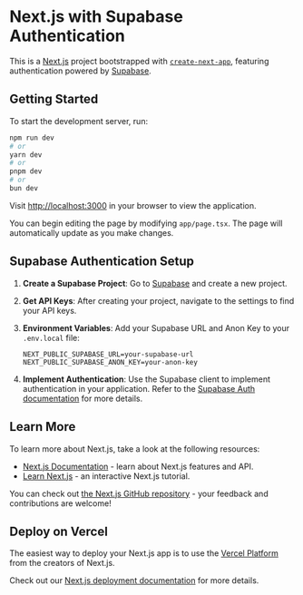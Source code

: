 # Next.js with Supabase Authentication

This is a [Next.js](https://nextjs.org) project bootstrapped with [`create-next-app`](https://nextjs.org/docs/app/api-reference/cli/create-next-app), featuring authentication powered by [Supabase](https://supabase.io).

## Getting Started

To start the development server, run:

```bash
npm run dev
# or
yarn dev
# or
pnpm dev
# or
bun dev
```

Visit [http://localhost:3000](http://localhost:3000) in your browser to view the application.

You can begin editing the page by modifying `app/page.tsx`. The page will automatically update as you make changes.

## Supabase Authentication Setup

1. **Create a Supabase Project**: Go to [Supabase](https://supabase.io) and create a new project.

2. **Get API Keys**: After creating your project, navigate to the settings to find your API keys.

3. **Environment Variables**: Add your Supabase URL and Anon Key to your `.env.local` file:
   ```env
   NEXT_PUBLIC_SUPABASE_URL=your-supabase-url
   NEXT_PUBLIC_SUPABASE_ANON_KEY=your-anon-key
   ```

4. **Implement Authentication**: Use the Supabase client to implement authentication in your application. Refer to the [Supabase Auth documentation](https://supabase.io/docs/guides/auth) for more details.

## Learn More

To learn more about Next.js, take a look at the following resources:

- [Next.js Documentation](https://nextjs.org/docs) - learn about Next.js features and API.
- [Learn Next.js](https://nextjs.org/learn) - an interactive Next.js tutorial.

You can check out [the Next.js GitHub repository](https://github.com/vercel/next.js) - your feedback and contributions are welcome!

## Deploy on Vercel

The easiest way to deploy your Next.js app is to use the [Vercel Platform](https://vercel.com/new?utm_medium=default-template&filter=next.js&utm_source=create-next-app&utm_campaign=create-next-app-readme) from the creators of Next.js.

Check out our [Next.js deployment documentation](https://nextjs.org/docs/app/building-your-application/deploying) for more details.

